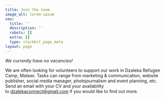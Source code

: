 ```yaml
---
title: Join the team
image_alt: lorem-ipsum
seo:
  title: ''
  description: ''
  robots: []
  extra: []
  type: stackbit_page_meta
layout: page
---
```

*We currently have no vacancies!*

We are often looking for volunteers to support our work in Dzaleka Refugee Camp, Malawi. Tasks can range from marketing & communication, website publisher, social media manager, photojournalism and event planning, etc. Send an email with your CV and your availability to <dzalekaconnect@gmail.com> if you would like to find out more.
